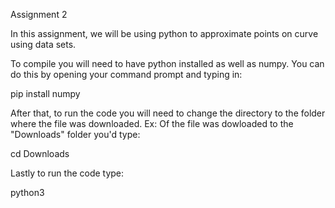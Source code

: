 Assignment 2

In this assignment, we will be using python to approximate points on curve using data sets.

To compile you will need to have python installed as well as numpy. 
You can do this by opening your command prompt and typing in:

pip install numpy

After that, to run the code you will need to change the directory to the folder where the file was downloaded. 
Ex: Of the file was dowloaded to the "Downloads" folder you'd type:

cd Downloads

Lastly to run the code type:

python3 
